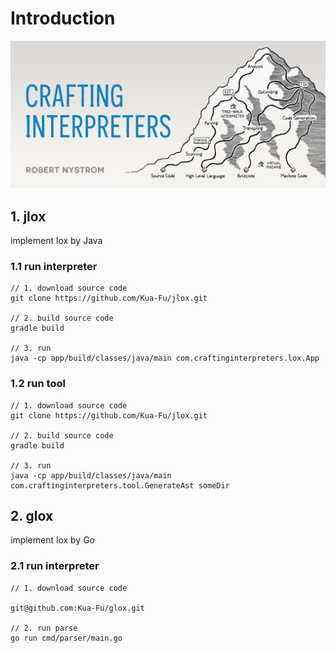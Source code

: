 # Introduction

![header](https://github.com/Kua-Fu/blog-book-images/blob/main/crafting-interpreters/header.png?raw=true)


## 1. jlox 

implement lox by Java

### 1.1 run interpreter

```
// 1. download source code
git clone https://github.com/Kua-Fu/jlox.git

// 2. build source code
gradle build

// 3. run 
java -cp app/build/classes/java/main com.craftinginterpreters.lox.App 

```

### 1.2 run tool

```
// 1. download source code
git clone https://github.com/Kua-Fu/jlox.git

// 2. build source code
gradle build

// 3. run
java -cp app/build/classes/java/main com.craftinginterpreters.tool.GenerateAst someDir

```

## 2. glox 

implement lox by Go 

### 2.1 run interpreter

```
// 1. download source code

git@github.com:Kua-Fu/glox.git

// 2. run parse
go run cmd/parser/main.go 
```


